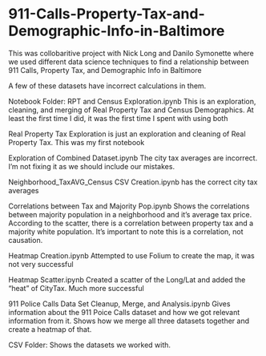 # 911-Calls-Property-Tax-and-Demographic-Info-in-Baltimore
This was collobaritive project with Nick Long and Danilo Symonette where we used different data science techniques to find a relationship between 911 Calls, Property Tax, and Demographic Info in Baltimore


A few of these datasets have incorrect calculations in them.

Notebook Folder:
RPT and Census Exploration.ipynb This is an exploration, cleaning, and merging of Real Property Tax and Census Demographics. At least the first time I did, it was the first time I spent with using both

Real Property Tax Exploration is just an exploration and cleaning of Real Property Tax. This was my first notebook

Exploration of Combined Dataset.ipynb The city tax averages are incorrect. I’m not fixing it as we should include our mistakes. 

Neighborhood_TaxAVG_Census CSV Creation.ipynb has the correct city tax averages

Correlations between Tax and Majority Pop.ipynb Shows the correlations between majority population in a neighborhood and it’s average tax price. According to the scatter, there is a correlation between property tax and a majority white population. It’s important to note this is a correlation, not causation. 

Heatmap Creation.ipynb Attempted to use Folium to create the map, it was not very successful

Heatmap Scatter.ipynb Created a scatter of the Long/Lat and added the “heat” of CityTax. Much more successful

911 Police Calls Data Set Cleanup, Merge, and Analysis.ipynb Gives information about the 911 Poice Calls dataset and how we got relevant information from it. Shows how we merge all three datasets together and create a heatmap of that.

CSV Folder:
Shows the datasets we worked with.
